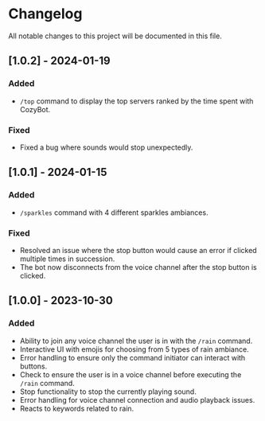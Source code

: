 # Changelog

All notable changes to this project will be documented in this file.

## [1.0.2] - 2024-01-19

### Added

- `/top` command to display the top servers ranked by the time spent with CozyBot.

### Fixed

- Fixed a bug where sounds would stop unexpectedly.


## [1.0.1] - 2024-01-15

### Added

- `/sparkles` command with 4 different sparkles ambiances.

### Fixed

- Resolved an issue where the stop button would cause an error if clicked multiple times in succession.
- The bot now disconnects from the voice channel after the stop button is clicked.

## [1.0.0] - 2023-10-30

### Added

- Ability to join any voice channel the user is in with the `/rain` command.
- Interactive UI with emojis for choosing from 5 types of rain ambiance.
- Error handling to ensure only the command initiator can interact with buttons.
- Check to ensure the user is in a voice channel before executing the `/rain` command.
- Stop functionality to stop the currently playing sound.
- Error handling for voice channel connection and audio playback issues.
- Reacts to keywords related to rain.
